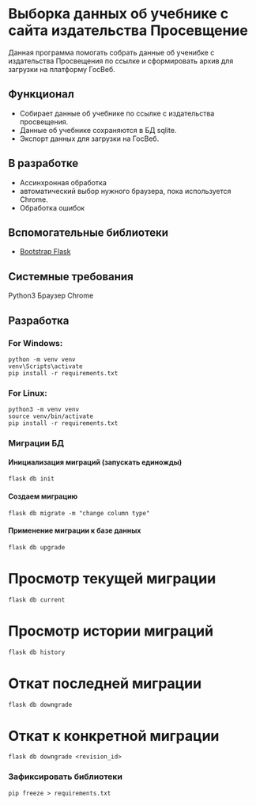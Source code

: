 # Выборка данных об учебнике с сайта издательства Просевщение

Данная программа помогать собрать данные об ученибке с издательства Просвещения по ссылке 
и сформировать архив для загрузки на платформу ГосВеб.


## Функционал
- Собирает данные об учебнике по ссылке с издательства просвещения.
- Данные об учебнике сохраняются в БД sqlite.
- Экспорт данных для загрузки на ГосВеб.


## В разработке
- Ассинхронная обработка
- автоматический выбор нужного браузера, пока используется Chrome. 
- Обработка ошибок

## Вспомогательные библиотеки
- [Bootstrap Flask](https://bootstrap-flask.readthedocs.io/en/stable/)

## Системные требования
Python3
Браузер Chrome


## Разработка

### For Windows:
```shell
python -m venv venv
venv\Scripts\activate
pip install -r requirements.txt
```

### For Linux:
```shell
python3 -m venv venv
source venv/bin/activate
pip install -r requirements.txt
```

### Миграции БД
#### Инициализация миграций (запускать единожды)
```shell
flask db init
```

#### Создаем миграцию
```shell
flask db migrate -m "change column type"
```

#### Применение миграции к базе данных
```shell
flask db upgrade
```

# Просмотр текущей миграции
```shell
flask db current
```

# Просмотр истории миграций
```shell
flask db history
```

# Откат последней миграции
```shell
flask db downgrade
```

# Откат к конкретной миграции
```shell
flask db downgrade <revision_id>
```

### Зафиксировать библиотеки
```shell
pip freeze > requirements.txt
```